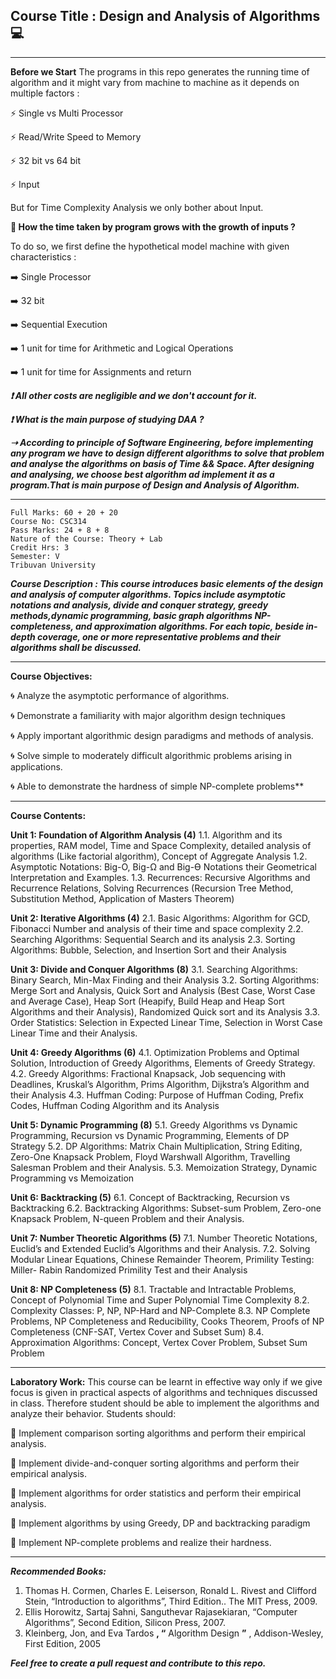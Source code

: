 ## Course Title : Design and Analysis of Algorithms :computer:

---
__Before we Start__
 The programs in this repo generates the running time of algorithm and it might vary from machine to machine as it depends on multiple factors : 
 
:zap: Single vs Multi Processor

:zap: Read/Write Speed to Memory

:zap: 32 bit vs 64 bit

:zap: Input

But for Time Complexity Analysis we only bother about Input.
 
__:hammer: How the time taken by program grows with the growth of inputs ?__

To do so, we first define the hypothetical model machine with given characteristics : 


:arrow_right: Single Processor

:arrow_right: 32 bit

:arrow_right: Sequential Execution

:arrow_right: 1 unit for time for Arithmetic and Logical Operations

:arrow_right: 1 unit for time for Assignments and return


___:exclamation: All other costs are negligible and we don't account for it.___


___:exclamation: What is the main purpose of studying DAA ?___

___➝ According to principle of Software Engineering, before implementing any program we have to design different algorithms to solve that problem and analyse the algorithms on basis of Time && Space. After designing and analysing, we choose best algorithm ad implement it as a program.That is main purpose of Design and Analysis of Algorithm.___ 

---

```
Full Marks: 60 + 20 + 20
Course No: CSC314
Pass Marks: 24 + 8 + 8
Nature of the Course: Theory + Lab 
Credit Hrs: 3
Semester: V
Tribuvan University
```

**_Course Description : This course introduces basic elements of the design and analysis of computer algorithms. Topics include asymptotic notations and analysis, divide and conquer strategy, greedy methods,dynamic programming, basic graph algorithms NP-completeness, and approximation algorithms. For each topic, beside in-depth coverage, one or more representative problems and their algorithms shall be discussed._**

---

**Course Objectives:**

:cyclone: Analyze the asymptotic performance of algorithms.

:cyclone: Demonstrate a familiarity with major algorithm design techniques

:cyclone: Apply important algorithmic design paradigms and methods of analysis.

:cyclone: Solve simple to moderately difficult algorithmic problems arising in applications.

:cyclone: Able to demonstrate the hardness of simple NP-complete problems**

---

**Course Contents:**

**Unit 1: Foundation of Algorithm Analysis (4)**
1.1. Algorithm and its properties, RAM model, Time and Space Complexity, detailed analysis
of algorithms (Like factorial algorithm), Concept of Aggregate Analysis
1.2. Asymptotic Notations: Big-O, Big-Ω and Big-Ө Notations their Geometrical Interpretation
and Examples.
1.3. Recurrences: Recursive Algorithms and Recurrence Relations, Solving Recurrences
(Recursion Tree Method, Substitution Method, Application of Masters Theorem)

**Unit 2: Iterative Algorithms (4)**
2.1. Basic Algorithms: Algorithm for GCD, Fibonacci Number and analysis of their time and
space complexity
2.2. Searching Algorithms: Sequential Search and its analysis
2.3. Sorting Algorithms: Bubble, Selection, and Insertion Sort and their Analysis

**Unit 3: Divide and Conquer Algorithms (8)**
3.1. Searching Algorithms: Binary Search, Min-Max Finding and their Analysis
3.2. Sorting Algorithms: Merge Sort and Analysis, Quick Sort and Analysis (Best Case, Worst
Case and Average Case), Heap Sort (Heapify, Build Heap and Heap Sort Algorithms and
their Analysis), Randomized Quick sort and its Analysis
3.3. Order Statistics: Selection in Expected Linear Time, Selection in Worst Case Linear Time
and their Analysis.

**Unit 4: Greedy Algorithms (6)**
4.1. Optimization Problems and Optimal Solution, Introduction of Greedy Algorithms,
Elements of Greedy Strategy.
4.2. Greedy Algorithms: Fractional Knapsack, Job sequencing with Deadlines, Kruskal’s
Algorithm, Prims Algorithm, Dijkstra’s Algorithm and their Analysis
4.3. Huffman Coding: Purpose of Huffman Coding, Prefix Codes, Huffman Coding
Algorithm and its Analysis

**Unit 5: Dynamic Programming (8)**
5.1. Greedy Algorithms vs Dynamic Programming, Recursion vs Dynamic Programming,
Elements of DP Strategy
5.2. DP Algorithms: Matrix Chain Multiplication, String Editing, Zero-One Knapsack
Problem, Floyd Warshwall Algorithm, Travelling Salesman Problem and their
Analysis.
5.3. Memoization Strategy, Dynamic Programming vs Memoization

**Unit 6: Backtracking (5)**
6.1. Concept of Backtracking, Recursion vs Backtracking
6.2. Backtracking Algorithms: Subset-sum Problem, Zero-one Knapsack Problem, N-queen
Problem and their Analysis.

**Unit 7: Number Theoretic Algorithms (5)**
7.1. Number Theoretic Notations, Euclid’s and Extended Euclid’s Algorithms and their
Analysis.
7.2. Solving Modular Linear Equations, Chinese Remainder Theorem, Primility Testing: Miller-
Rabin Randomized Primility Test and their Analysis

**Unit 8: NP Completeness (5)**
8.1. Tractable and Intractable Problems, Concept of Polynomial Time and Super Polynomial
Time Complexity
8.2. Complexity Classes: P, NP, NP-Hard and NP-Complete
8.3. NP Complete Problems, NP Completeness and Reducibility, Cooks Theorem, Proofs of NP
Completeness (CNF-SAT, Vertex Cover and Subset Sum)
8.4. Approximation Algorithms: Concept, Vertex Cover Problem, Subset Sum Problem

---

**Laboratory Work:**
This course can be learnt in effective way only if we give focus is given in practical aspects of algorithms and techniques discussed in class. Therefore student should be able to implement the algorithms and analyze their behavior. Students should:

:pushpin: Implement comparison sorting algorithms and perform their empirical analysis.

:pushpin: Implement divide-and-conquer sorting algorithms and perform their empirical analysis.

:pushpin: Implement algorithms for order statistics and perform their empirical analysis.

:pushpin: Implement algorithms by using Greedy, DP and backtracking paradigm

:pushpin: Implement NP-complete problems and realize their hardness.

---

**_Recommended Books:_**

1. Thomas H. Cormen, Charles E. Leiserson, Ronald L. Rivest and Clifford Stein,
   “Introduction to algorithms”, Third Edition.. The MIT Press, 2009.
2. Ellis Horowitz, Sartaj Sahni, Sanguthevar Rajasekiaran, “Computer Algorithms”, Second
   Edition, Silicon Press, 2007.
3. Kleinberg, Jon, and Eva Tardos **, “** Algorithm Design **”** , Addison-Wesley, First Edition,
   2005


___Feel free to create a pull request and contribute to this repo.___
